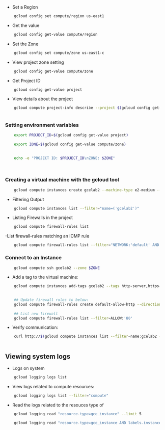 
- Set a Region 

```bash
	gcloud config set compute/region us-east1		
```

- Get the value

```bash
	gcloud config get-value compute/region
```

- Set the Zone
```bash
	gcloud config set compute/zone us-east1-c
```

- View project zone setting
```bash
	gcloud config get-value compute/zone
```

- Get Project ID
```bash
	gcloud config get-value project
```

- View details about the project
```bash
	gcloud compute project-info describe --project $(gcloud config get-value project)
	
```

### Setting environment variables

```bash
	export PROJECT_ID=$(gcloud config get-value project)
	
	export ZONE=$(gcloud config get-value compute/zone)
	
	
	echo -e "PROJECT ID: $PROJECT_ID\nZONE: $ZONE"
	
	
```

### Creating a virtual machine with the gcloud tool

```bash
	gcloud compute instances create gcelab2 --machine-type e2-medium --zone $ZONE
```

- Filtering Output

```bash
	gcloud compute instances list --filter="name=('gcelab2')"
```

- Listing Firewalls in the project

```bash
	gcloud compute firewall-rules list
```

-List firewall-rules matching an ICMP rule

```bash
	gcloud compute firewall-rules list --filter="NETWORK:'default' AND ALLOW:'icmp'"
```


### Connect to an Instance 

```bash
	gcloud compute ssh gcelab2 --zone $ZONE
```

- Add a tag to the virtual machine:

```bash
	gcloud compute instances add-tags gcelab2 --tags http-server,https-server
	
	
	## Update firewall rules to below:
	gcloud compute firewall-rules create default-allow-http --direction=INGRESS --priority=1000 --network=default --action=ALLOW --rules=tcp:80 --source-ranges=0.0.0.0/0 --target-tags=http-server
	
	## List new firewall
	gcloud compute firewall-rules list --filter=ALLOW:'80'
```

- Verify communication:

```bash
	curl http://$(gcloud compute instances list --filter=name:gcelab2 --format='value(EXTERNAL_IP)')
	
```

## Viewing system logs

- Logs on system
```bash
	gcloud logging logs list
```

- View logs related to compute resources:

```bash
	gcloud logging logs list --filter="compute"
```

- Read the logs related to the resouces type of
```bash
	gcloud logging read "resource.type=gce_instance" --limit 5
	
	gcloud logging read "resource.type=gce_instance AND labels.instance_name='gcelab2'" --limit 5
	
	
```
